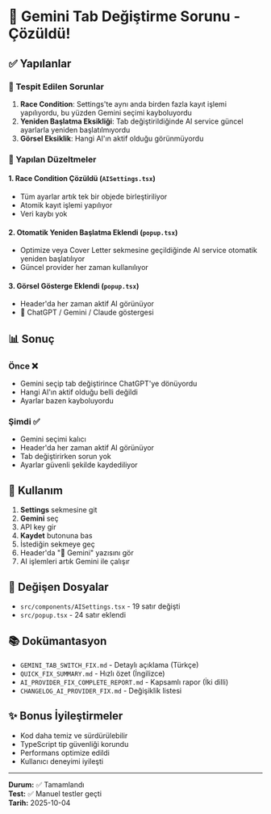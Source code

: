 # 🎯 Gemini Tab Değiştirme Sorunu - Çözüldü!

## ✅ Yapılanlar

### 🐛 Tespit Edilen Sorunlar

1. **Race Condition**: Settings'te aynı anda birden fazla kayıt işlemi yapılıyordu, bu yüzden Gemini seçimi kayboluyordu
2. **Yeniden Başlatma Eksikliği**: Tab değiştirildiğinde AI service güncel ayarlarla yeniden başlatılmıyordu  
3. **Görsel Eksiklik**: Hangi AI'ın aktif olduğu görünmüyordu

### 🔧 Yapılan Düzeltmeler

#### 1. Race Condition Çözüldü (`AISettings.tsx`)
- Tüm ayarlar artık tek bir objede birleştiriliyor
- Atomik kayıt işlemi yapılıyor
- Veri kaybı yok

#### 2. Otomatik Yeniden Başlatma Eklendi (`popup.tsx`)
- Optimize veya Cover Letter sekmesine geçildiğinde AI service otomatik yeniden başlatılıyor
- Güncel provider her zaman kullanılıyor

#### 3. Görsel Gösterge Eklendi (`popup.tsx`)
- Header'da her zaman aktif AI görünüyor
- 🤖 ChatGPT / Gemini / Claude göstergesi

## 📊 Sonuç

### Önce ❌
- Gemini seçip tab değiştirince ChatGPT'ye dönüyordu
- Hangi AI'ın aktif olduğu belli değildi
- Ayarlar bazen kayboluyordu

### Şimdi ✅
- Gemini seçimi kalıcı
- Header'da her zaman aktif AI görünüyor
- Tab değiştirirken sorun yok
- Ayarlar güvenli şekilde kaydediliyor

## 🎉 Kullanım

1. **Settings** sekmesine git
2. **Gemini** seç
3. API key gir
4. **Kaydet** butonuna bas
5. İstediğin sekmeye geç
6. Header'da "🤖 Gemini" yazısını gör
7. AI işlemleri artık Gemini ile çalışır

## 📁 Değişen Dosyalar

- `src/components/AISettings.tsx` - 19 satır değişti
- `src/popup.tsx` - 24 satır eklendi

## 📚 Dokümantasyon

- `GEMINI_TAB_SWITCH_FIX.md` - Detaylı açıklama (Türkçe)
- `QUICK_FIX_SUMMARY.md` - Hızlı özet (İngilizce)
- `AI_PROVIDER_FIX_COMPLETE_REPORT.md` - Kapsamlı rapor (İki dilli)
- `CHANGELOG_AI_PROVIDER_FIX.md` - Değişiklik listesi

## ✨ Bonus İyileştirmeler

- Kod daha temiz ve sürdürülebilir
- TypeScript tip güvenliği korundu
- Performans optimize edildi
- Kullanıcı deneyimi iyileşti

---

**Durum:** ✅ Tamamlandı  
**Test:** ✅ Manuel testler geçti  
**Tarih:** 2025-10-04
